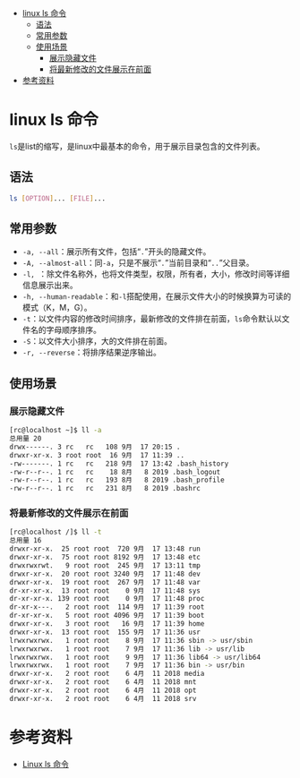 - [linux ls 命令](#linux-ls-命令)
  - [语法](#语法)
  - [常用参数](#常用参数)
  - [使用场景](#使用场景)
    - [展示隐藏文件](#展示隐藏文件)
    - [将最新修改的文件展示在前面](#将最新修改的文件展示在前面)
- [参考资料](#参考资料)

# linux ls 命令

`ls`是list的缩写，是linux中最基本的命令，用于展示目录包含的文件列表。

## 语法

```bash
ls [OPTION]... [FILE]...
```

## 常用参数

- `-a, --all`：展示所有文件，包括“`.`”开头的隐藏文件。
- `-A, --almost-all`：同`-a`，只是不展示“`.`”当前目录和“`..`”父目录。
- `-l, `：除文件名称外，也将文件类型，权限，所有者，大小，修改时间等详细信息展示出来。
- `-h, --human-readable`：和`-l`搭配使用，在展示文件大小的时候换算为可读的模式（K，M，G）。
- `-t`：以文件内容的修改时间排序，最新修改的文件排在前面，`ls`命令默认以文件名的字母顺序排序。
- `-S`：以文件大小排序，大的文件排在前面。
- `-r, --reverse`：将排序结果逆序输出。

## 使用场景

### 展示隐藏文件

```bash
[rc@localhost ~]$ ll -a
总用量 20
drwx------. 3 rc   rc   108 9月  17 20:15 .
drwxr-xr-x. 3 root root  16 9月  17 11:39 ..
-rw-------. 1 rc   rc   218 9月  17 13:42 .bash_history
-rw-r--r--. 1 rc   rc    18 8月   8 2019 .bash_logout
-rw-r--r--. 1 rc   rc   193 8月   8 2019 .bash_profile
-rw-r--r--. 1 rc   rc   231 8月   8 2019 .bashrc
```

### 将最新修改的文件展示在前面

```bash
[rc@localhost /]$ ll -t
总用量 16
drwxr-xr-x.  25 root root  720 9月  17 13:48 run
drwxr-xr-x.  75 root root 8192 9月  17 13:48 etc
drwxrwxrwt.   9 root root  245 9月  17 13:11 tmp
drwxr-xr-x.  20 root root 3240 9月  17 11:48 dev
drwxr-xr-x.  19 root root  267 9月  17 11:48 var
dr-xr-xr-x.  13 root root    0 9月  17 11:48 sys
dr-xr-xr-x. 139 root root    0 9月  17 11:48 proc
dr-xr-x---.   2 root root  114 9月  17 11:39 root
dr-xr-xr-x.   5 root root 4096 9月  17 11:39 boot
drwxr-xr-x.   3 root root   16 9月  17 11:39 home
drwxr-xr-x.  13 root root  155 9月  17 11:36 usr
lrwxrwxrwx.   1 root root    8 9月  17 11:36 sbin -> usr/sbin
lrwxrwxrwx.   1 root root    7 9月  17 11:36 lib -> usr/lib
lrwxrwxrwx.   1 root root    9 9月  17 11:36 lib64 -> usr/lib64
lrwxrwxrwx.   1 root root    7 9月  17 11:36 bin -> usr/bin
drwxr-xr-x.   2 root root    6 4月  11 2018 media
drwxr-xr-x.   2 root root    6 4月  11 2018 mnt
drwxr-xr-x.   2 root root    6 4月  11 2018 opt
drwxr-xr-x.   2 root root    6 4月  11 2018 srv
```

# 参考资料

- [Linux ls 命令](https://www.runoob.com/linux/linux-comm-ls.html)
